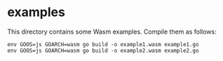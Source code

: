 # examples
This directory contains some Wasm examples. Compile them as follows:

```
env GOOS=js GOARCH=wasm go build -o example1.wasm example1.go
env GOOS=js GOARCH=wasm go build -o example2.wasm example2.go
```